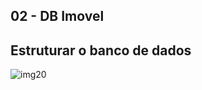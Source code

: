 ## 02 - DB Imovel
Estruturar o banco de dados
---------------------------------------------------------------------------------------------------------------------------------------
![img20](https://user-images.githubusercontent.com/33932398/64664117-86622180-d424-11e9-9e47-ad4e2818460c.jpg)
